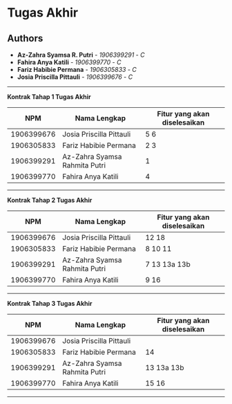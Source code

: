 # Tugas Akhir
## Authors
* **Az-Zahra Syamsa R. Putri** - *1906399291* - *C*
* **Fahira Anya Katili** - *1906399770* - *C*
* **Fariz Habibie Permana** - *1906305833* - *C*
* **Josia Priscilla Pittauli** - *1906399676* - *C*

---
**Kontrak Tahap 1 Tugas Akhir**

| NPM | Nama Lengkap | Fitur yang akan diselesaikan  |
| ----------| --- | ---------- | 
| 1906399676 | Josia Priscilla Pittauli | 5 6 |
| 1906305833 | Fariz Habibie Permana | 2 3 |
| 1906399291 | Az-Zahra Syamsa Rahmita Putri | 1 |
| 1906399770 | Fahira Anya Katili | 4 |
---
**Kontrak Tahap 2 Tugas Akhir**

| NPM | Nama Lengkap | Fitur yang akan diselesaikan  |
| ----------| --- | ---------- | 
| 1906399676 | Josia Priscilla Pittauli | 12 18 |
| 1906305833 | Fariz Habibie Permana | 8 10 11 |
| 1906399291 | Az-Zahra Syamsa Rahmita Putri | 7 13 13a 13b |
| 1906399770 | Fahira Anya Katili | 9 16 |
---
**Kontrak Tahap 3 Tugas Akhir**

| NPM | Nama Lengkap | Fitur yang akan diselesaikan  |
| ----------| --- | ---------- | 
| 1906399676 | Josia Priscilla Pittauli |  |
| 1906305833 | Fariz Habibie Permana | 14 |
| 1906399291 | Az-Zahra Syamsa Rahmita Putri | 13 13a 13b |
| 1906399770 | Fahira Anya Katili | 15 16 |
---